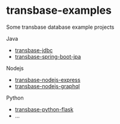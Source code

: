 # transbase-examples

Some transbase database example projects

Java

- [transbase-jdbc](transbase-jdbc/README.md)
- [transbase-spring-boot-jpa](transbase-spring-boot-jpa/README.md)

Nodejs

- [transbase-nodejs-express](transbase-nodejs-express/README.md)
- [transbase-nodejs-graphql](transbase-nodejs-graphql/README.md)

Python

- [transbase-python-flask](transbase-python-flask/README.md)
- ...
